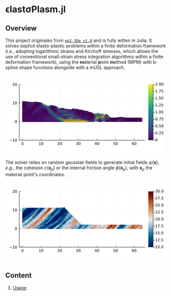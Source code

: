 # ϵlastσPlasm.jl

## Overview
This project originates from [`ep2-3De v1.0`](https://github.com/ewyser/ep2-3De) and is fully witten in Julia. It solves explicit elasto-plastic problems within a finite deformation framework (*i.e.,* adopting logarithmic strains and Kirchoff stresses, which allows the use of conventional small-strain stress integration algorithms within a finite deformation framework), using the **m**aterial **p**oint **m**ethod (MPM) with b-spline shape functions alongside with a mUSL approach.

![Slumping dynamics (without any volumetric locking corrections) showing the accumulated plastic strain $\epsilon_p^{\mathrm{acc}}$ after an elastic load of 8 s and an additional elasto-plastic load of $\approx$ 7 s.](assets/img/epII.png) 

The solver relies on random gaussian fields to generate initial fields $\psi(\boldsymbol{x})$, *e.g.,* the cohesion $c(\boldsymbol{x}_p)$ or the internal friction angle $\phi(\boldsymbol{x}_p)$, with $\boldsymbol{x}_p$ the material point's coordinates. 

![Initial cohesion field $c_0(\boldsymbol{x}_p)$ with average $\mu=20$ kPa with a variance $\sigma\pm5$ kPa.](assets/img/c0.png)

## **Content**
1. [Usage](#id-section2)
<div id='id-section2'/> 
